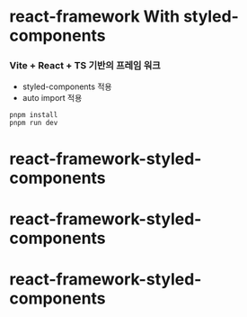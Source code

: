 # react-framework With styled-components
### Vite + React + TS 기반의 프레임 워크

- styled-components 적용
- auto import 적용


```
pnpm install
pnpm run dev
```
# react-framework-styled-components
# react-framework-styled-components
# react-framework-styled-components
